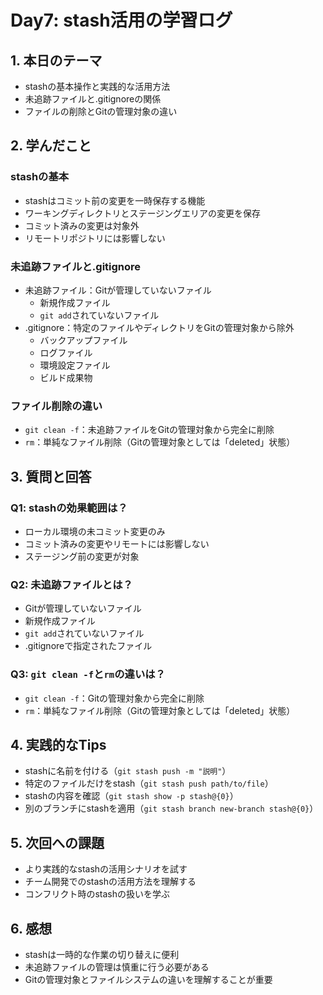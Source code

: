 # Day7: stash活用の学習ログ

## 1. 本日のテーマ
- stashの基本操作と実践的な活用方法
- 未追跡ファイルと.gitignoreの関係
- ファイルの削除とGitの管理対象の違い

## 2. 学んだこと

### stashの基本
- stashはコミット前の変更を一時保存する機能
- ワーキングディレクトリとステージングエリアの変更を保存
- コミット済みの変更は対象外
- リモートリポジトリには影響しない

### 未追跡ファイルと.gitignore
- 未追跡ファイル：Gitが管理していないファイル
  - 新規作成ファイル
  - `git add`されていないファイル
- .gitignore：特定のファイルやディレクトリをGitの管理対象から除外
  - バックアップファイル
  - ログファイル
  - 環境設定ファイル
  - ビルド成果物

### ファイル削除の違い
- `git clean -f`：未追跡ファイルをGitの管理対象から完全に削除
- `rm`：単純なファイル削除（Gitの管理対象としては「deleted」状態）

## 3. 質問と回答

### Q1: stashの効果範囲は？
- ローカル環境の未コミット変更のみ
- コミット済みの変更やリモートには影響しない
- ステージング前の変更が対象

### Q2: 未追跡ファイルとは？
- Gitが管理していないファイル
- 新規作成ファイル
- `git add`されていないファイル
- .gitignoreで指定されたファイル

### Q3: `git clean -f`と`rm`の違いは？
- `git clean -f`：Gitの管理対象から完全に削除
- `rm`：単純なファイル削除（Gitの管理対象としては「deleted」状態）

## 4. 実践的なTips
- stashに名前を付ける（`git stash push -m "説明"`）
- 特定のファイルだけをstash（`git stash push path/to/file`）
- stashの内容を確認（`git stash show -p stash@{0}`）
- 別のブランチにstashを適用（`git stash branch new-branch stash@{0}`）

## 5. 次回への課題
- より実践的なstashの活用シナリオを試す
- チーム開発でのstashの活用方法を理解する
- コンフリクト時のstashの扱いを学ぶ

## 6. 感想
- stashは一時的な作業の切り替えに便利
- 未追跡ファイルの管理は慎重に行う必要がある
- Gitの管理対象とファイルシステムの違いを理解することが重要